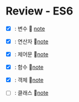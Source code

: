 # Review - ES6

- [x] : 변수
      📒 [note](https://www.notion.so/8ffe3a00889e48faa4948218c64711f1)
      <br />
- [x] : 연산자
      📒[note](https://www.notion.so/96152867c01b45d0a512a5cd9d355912)

- [x] : 제어문
      📒[note](https://www.notion.so/e6fca5641e37485cac300ec35868f78c)

- [x] : 함수
      📒[note](https://www.notion.so/abc323ceece24562b0b43726fb75887e)

- [x] : 객체
      📒[note](https://www.notion.so/83501bad6a25412ba26c46312f919149)

- [ ] : 클래스
      📒[note](https://www.notion.so/6087808469344821a144c6d15519bcb3)
